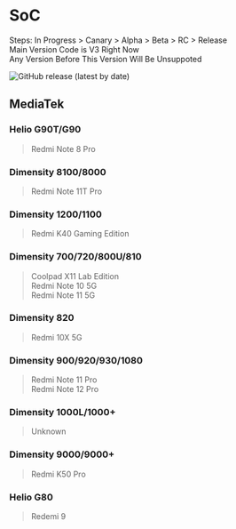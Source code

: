 # SoC
Steps: In Progress > Canary > Alpha > Beta > RC > Release   
Main Version Code is V3 Right Now   
Any Version Before This Version Will Be Unsuppoted   

![GitHub release (latest by date)](https://img.shields.io/github/v/release/naranyinyun/Apodidae?color=%23773bf9&label=Apodidae&style=flat-square)
## MediaTek
### Helio G90T/G90 <Badge type="tip" text="Release" />
> Redmi Note 8 Pro  
### Dimensity 8100/8000 <Badge type="tip" text="Release" />
> Redmi Note 11T Pro  
### Dimensity 1200/1100 <Badge type="tip" text="Release" />
> Redmi K40 Gaming Edition  
### Dimensity 700/720/800U/810 <Badge type="warning" text="Beta" />
> Coolpad X11 Lab Edition    
> Redmi Note 10 5G  
> Redmi Note 11 5G  
### Dimensity 820 <Badge type="warning" text="Beta" />
> Redmi 10X 5G   
### Dimensity 900/920/930/1080 <Badge type="danger" text="In Progress" />
> Redmi Note 11 Pro  
> Redmi Note 12 Pro  
### Dimensity 1000L/1000+ <Badge type="warning" text="Beta" />
> Unknown
### Dimensity 9000/9000+ <Badge type="warning" text="Beta" />
> Redmi K50 Pro
### Helio G80 <Badge type="danger" text="In Progress" />
> Redemi 9

